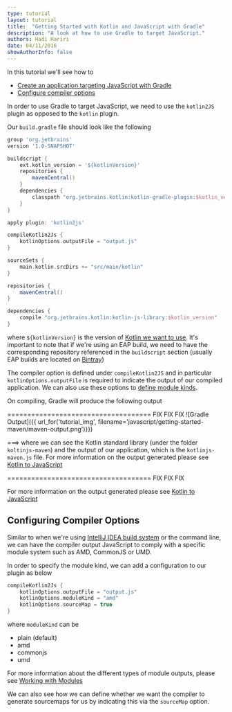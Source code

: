```yaml
---
type: tutorial
layout: tutorial
title:  "Getting Started with Kotlin and JavaScript with Gradle"
description: "A look at how to use Gradle to target JavaScript."
authors: Hadi Hariri 
date: 04/11/2016
showAuthorInfo: false
---
```


In this tutorial we'll see how to

* [Create an application targeting JavaScript with Gradle](#Creatinganapplicationtargetingjavascript)
* [Configure compiler options](#configuringcompileroptions)

In order to use Gradle to target JavaScript, we need to use the `kotlin2JS` plugin as opposed to the `kotlin` plugin. 

Our `build.gradle` file should look like the following

```groovy
group 'org.jetbrains'
version '1.0-SNAPSHOT'

buildscript {
    ext.kotlin_version = '${kotlinVersion}'
    repositories {
        mavenCentral()
    }
    dependencies {
        classpath "org.jetbrains.kotlin:kotlin-gradle-plugin:$kotlin_version"
    }
}

apply plugin: 'kotlin2js'

compileKotlin2Js {
    kotlinOptions.outputFile = "output.js"
}

sourceSets {
    main.kotlin.srcDirs += "src/main/kotlin"
}

repositories {
    mavenCentral()
}

dependencies {
    compile "org.jetbrains.kotlin:kotlin-js-library:$kotlin_version"
}

```

where `${kotlinVersion}` is the version of [Kotlin we want to use](https://kotlinlang.org/docs/reference/using-gradle.html#plugin-and-versions). It's important to note that
if we're using an EAP build, we need to have the corresponding repository referenced in the `buildscript` section (usually EAP builds are located on [Bintray](https://bintray.com/kotlin))

The compiler option is defined under `compileKotlin2JS` and in particular `kotlinOptions.outputFile` is required to indicate the output of our compiled application. We can also use these options to [define module kinds](#configuringcompileroptions).

On compiling, Gradle will produce the following output

==================================== FIX FIX FIX 
![Gradle Output]({{ url_for('tutorial_img', filename='javascript/getting-started-maven/maven-output.png')}})

===> where we can see the Kotlin standard library (under the folder `koltinjs-maven`) and the output of our application, which is the `kotlinjs-maven.js` file. For more information on the output generated please see [Kotlin to JavaScript](../kotlin-to-javascript/kotlin-to-javascript.html)

==================================== FIX FIX FIX

For more information on the output generated please see [Kotlin to JavaScript](../kotlin-to-javascript/kotlin-to-javascript.html)

## Configuring Compiler Options

Similar to when we're using [IntelliJ IDEA build system](../getting-started-idea/getting-started-with-intellij-idea.md) or the command line, we can have the compiler output JavaScript to comply with a specific module system such as AMD, CommonJS or UMD. 

In order to specify the module kind, we can add a configuration to our plugin as below

```groovy
compileKotlin2Js {
    kotlinOptions.outputFile = "output.js"
    kotlinOptions.moduleKind = "amd"
    kotlinOptions.sourceMap = true
}
 ```

where `moduleKind` can be

* plain (default)
* amd
* commonjs
* umd

For more information about the different types of module outputs, please see [Working with Modules](../working-with-modules/working-with-modules.md)

We can also see how we can define whether we want the compiler to generate sourcemaps for us by indicating this via the `sourceMap` option. 


